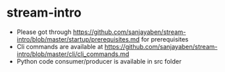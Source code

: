 # stream-intro
* Please got through https://github.com/sanjayaben/stream-intro/blob/master/startup/prerequisites.md for prerequisites
* Cli commands are available at https://github.com/sanjayaben/stream-intro/blob/master/cli/cli_commands.md
* Python code consumer/producer is available in src folder

